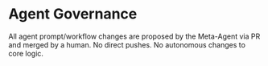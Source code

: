 # Agent Governance

All agent prompt/workflow changes are proposed by the Meta-Agent via PR and merged by a human. No direct pushes. No autonomous changes to core logic.